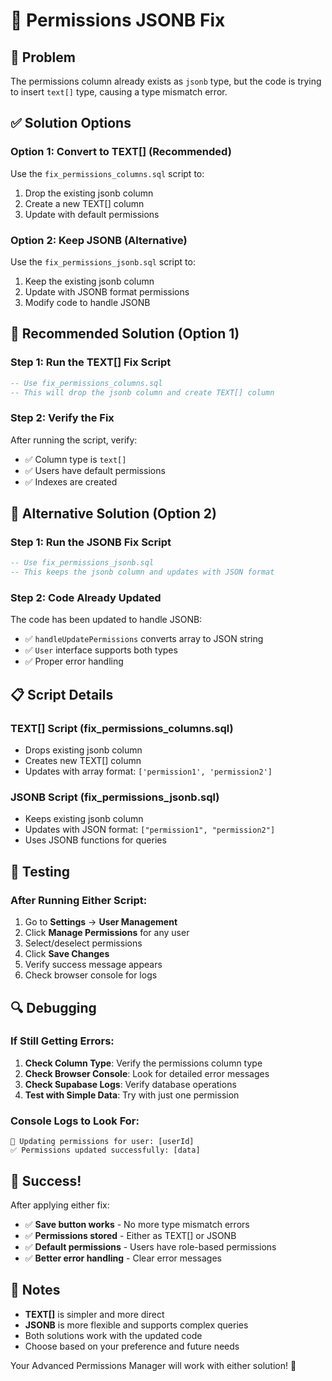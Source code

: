 # 🔧 Permissions JSONB Fix

## 🚨 Problem
The permissions column already exists as `jsonb` type, but the code is trying to insert `text[]` type, causing a type mismatch error.

## ✅ Solution Options

### Option 1: Convert to TEXT[] (Recommended)
Use the `fix_permissions_columns.sql` script to:
1. Drop the existing jsonb column
2. Create a new TEXT[] column
3. Update with default permissions

### Option 2: Keep JSONB (Alternative)
Use the `fix_permissions_jsonb.sql` script to:
1. Keep the existing jsonb column
2. Update with JSONB format permissions
3. Modify code to handle JSONB

## 🚀 Recommended Solution (Option 1)

### Step 1: Run the TEXT[] Fix Script
```sql
-- Use fix_permissions_columns.sql
-- This will drop the jsonb column and create TEXT[] column
```

### Step 2: Verify the Fix
After running the script, verify:
- ✅ Column type is `text[]`
- ✅ Users have default permissions
- ✅ Indexes are created

## 🔄 Alternative Solution (Option 2)

### Step 1: Run the JSONB Fix Script
```sql
-- Use fix_permissions_jsonb.sql
-- This keeps the jsonb column and updates with JSON format
```

### Step 2: Code Already Updated
The code has been updated to handle JSONB:
- ✅ `handleUpdatePermissions` converts array to JSON string
- ✅ `User` interface supports both types
- ✅ Proper error handling

## 📋 Script Details

### TEXT[] Script (fix_permissions_columns.sql)
- Drops existing jsonb column
- Creates new TEXT[] column
- Updates with array format: `['permission1', 'permission2']`

### JSONB Script (fix_permissions_jsonb.sql)
- Keeps existing jsonb column
- Updates with JSON format: `["permission1", "permission2"]`
- Uses JSONB functions for queries

## 🎯 Testing

### After Running Either Script:
1. Go to **Settings** → **User Management**
2. Click **Manage Permissions** for any user
3. Select/deselect permissions
4. Click **Save Changes**
5. Verify success message appears
6. Check browser console for logs

## 🔍 Debugging

### If Still Getting Errors:
1. **Check Column Type**: Verify the permissions column type
2. **Check Browser Console**: Look for detailed error messages
3. **Check Supabase Logs**: Verify database operations
4. **Test with Simple Data**: Try with just one permission

### Console Logs to Look For:
```
🔄 Updating permissions for user: [userId]
✅ Permissions updated successfully: [data]
```

## 🎉 Success!

After applying either fix:
- ✅ **Save button works** - No more type mismatch errors
- ✅ **Permissions stored** - Either as TEXT[] or JSONB
- ✅ **Default permissions** - Users have role-based permissions
- ✅ **Better error handling** - Clear error messages

## 📝 Notes

- **TEXT[]** is simpler and more direct
- **JSONB** is more flexible and supports complex queries
- Both solutions work with the updated code
- Choose based on your preference and future needs

Your Advanced Permissions Manager will work with either solution! 🚀

